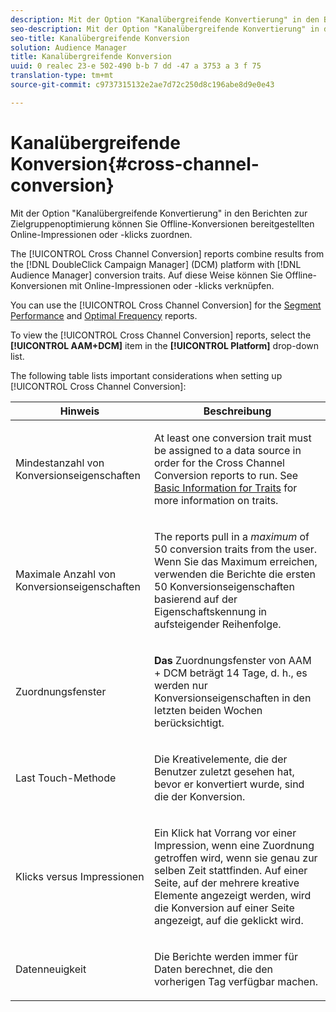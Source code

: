 ```yaml
---
description: Mit der Option "Kanalübergreifende Konvertierung" in den Berichten zur Zielgruppenoptimierung können Sie Offline-Konversionen bereitgestellten Online-Impressionen oder -klicks zuordnen.
seo-description: Mit der Option "Kanalübergreifende Konvertierung" in den Berichten zur Zielgruppenoptimierung können Sie Offline-Konversionen bereitgestellten Online-Impressionen oder -klicks zuordnen.
seo-title: Kanalübergreifende Konversion
solution: Audience Manager
title: Kanalübergreifende Konversion
uuid: 0 realec 23-e 502-490 b-b 7 dd -47 a 3753 a 3 f 75
translation-type: tm+mt
source-git-commit: c9737315132e2ae7d72c250d8c196abe8d9e0e43

---
```



# Kanalübergreifende Konversion{#cross-channel-conversion}

Mit der Option "Kanalübergreifende Konvertierung" in den Berichten zur Zielgruppenoptimierung können Sie Offline-Konversionen bereitgestellten Online-Impressionen oder -klicks zuordnen.

The [!UICONTROL Cross Channel Conversion] reports combine results from the [!DNL DoubleClick Campaign Manager] (DCM) platform with [!DNL Audience Manager] conversion traits. Auf diese Weise können Sie Offline-Konversionen mit Online-Impressionen oder -klicks verknüpfen.

You can use the [!UICONTROL Cross Channel Conversion] for the [Segment Performance](../../../reporting/audience-optimization-reports/aor-advertisers/segment-performance.md) and [Optimal Frequency](../../../reporting/audience-optimization-reports/aor-advertisers/optimal-frequency.md) reports.

To view the [!UICONTROL Cross Channel Conversion] reports, select the **[!UICONTROL AAM+DCM]** item in the **[!UICONTROL Platform]** drop-down list.

The following table lists important considerations when setting up [!UICONTROL Cross Channel Conversion]:

<table id="table_62590B4AB7624B619EC9AA8FF89722C9"> 
 <thead> 
  <tr> 
   <th class="entry"> Hinweis </th> 
   <th class="entry"> Beschreibung </th> 
  </tr> 
 </thead>
 <tbody> 
  <tr> 
   <td colname="col01"> <p>Mindestanzahl von Konversionseigenschaften </p> </td> 
   <td colname="col1"> <p>At least one conversion trait must be assigned to a data source in order for the <span class="wintitle"> Cross Channel Conversion</span> reports to run. See <a href="../../../features/traits/create-onboarded-rule-based-traits.md"> Basic Information for Traits</a> for more information on traits. </p> </td> 
  </tr> 
  <tr> 
   <td colname="col01"> <p>Maximale Anzahl von Konversionseigenschaften </p> </td> 
   <td colname="col1"> <p>The reports pull in a <i>maximum</i> of 50 conversion traits from the user. Wenn Sie das Maximum erreichen, verwenden die Berichte die ersten 50 Konversionseigenschaften basierend auf der Eigenschaftskennung in aufsteigender Reihenfolge. </p> </td> 
  </tr> 
  <tr> 
   <td> <p>Zuordnungsfenster </p> </td> 
   <td> <p> <b><span class="uicontrol"> Das</span></b> Zuordnungsfenster von AAM + DCM beträgt 14 Tage, d. h., es werden nur Konversionseigenschaften in den letzten beiden Wochen berücksichtigt. </p> </td> 
  </tr> 
  <tr> 
   <td> <p>Last Touch-Methode </p> </td> 
   <td> <p>Die Kreativelemente, die der Benutzer zuletzt gesehen hat, bevor er konvertiert wurde, sind die der Konversion. </p> </td> 
  </tr> 
  <tr> 
   <td> <p>Klicks versus Impressionen </p> </td> 
   <td> <p>Ein Klick hat Vorrang vor einer Impression, wenn eine Zuordnung getroffen wird, wenn sie genau zur selben Zeit stattfinden. Auf einer Seite, auf der mehrere kreative Elemente angezeigt werden, wird die Konversion auf einer Seite angezeigt, auf die geklickt wird. </p> </td> 
  </tr> 
  <tr> 
   <td> <p>Datenneuigkeit </p> </td> 
   <td> <p>Die Berichte werden immer für Daten berechnet, die den vorherigen Tag verfügbar machen. </p> </td> 
  </tr> 
 </tbody> 
</table>
